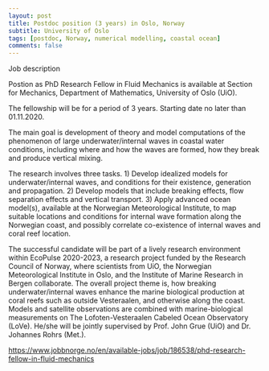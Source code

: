 ```yaml
---
layout: post
title: Postdoc position (3 years) in Oslo, Norway
subtitle: University of Oslo
tags: [postdoc, Norway, numerical modelling, coastal ocean]
comments: false
---
```

Job description

Postion as PhD Research Fellow in Fluid Mechanics is available at Section for Mechanics, Department of Mathematics, University of Oslo (UiO).

The fellowship will be for a period of 3 years. Starting date no later than 01.11.2020.

The main goal is development of theory and model computations of the phenomenon of large underwater/internal waves in coastal water conditions, including where and how the waves are formed, how they break and produce vertical mixing.

The research involves three tasks. 1) Develop idealized models for underwater/internal waves, and conditions for their existence, generation and propagation. 2) Develop models that include breaking effects, flow separation effects and vertical transport. 3) Apply advanced ocean model(s), available at the Norwegian Meteorological Institute, to map suitable locations and conditions for internal wave formation along the Norwegian coast, and possibly correlate co-existence of internal waves and coral reef location.

The successful candidate will be part of a lively research environment within EcoPulse 2020-2023, a research project funded by the Research Council of Norway, where scientists from UiO, the Norwegian Meteorological Institute in Oslo, and the Institute of Marine Research in Bergen collaborate. The overall project theme is, how breaking underwater/internal waves enhance the marine biological production at coral reefs such as outside Vesteraalen, and otherwise along the coast. Models and satellite observations are combined with marine-biological measurements on The Lofoten-Vesteraalen Cabeled Ocean Observatory (LoVe). He/she will be jointly supervised by Prof. John Grue (UiO) and Dr. Johannes Rohrs (Met.).

https://www.jobbnorge.no/en/available-jobs/job/186538/phd-research-fellow-in-fluid-mechanics
